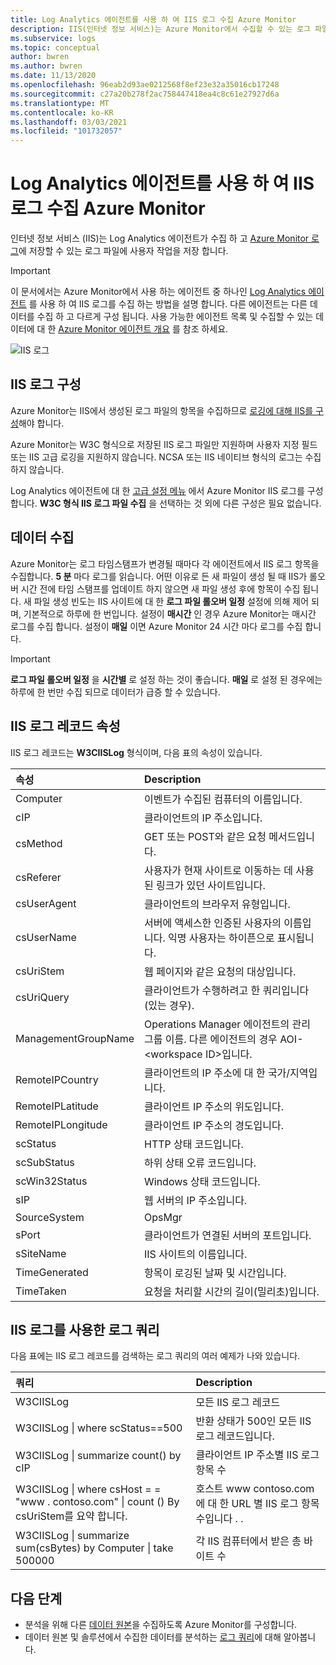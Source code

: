 ```yaml
---
title: Log Analytics 에이전트를 사용 하 여 IIS 로그 수집 Azure Monitor
description: IIS(인터넷 정보 서비스)는 Azure Monitor에서 수집할 수 있는 로그 파일에 사용자 활동을 저장합니다.  이 문서에서는 IIS 로그 수집을 구성하는 방법을 설명하고, Azure Monitor에 생성되는 레코드에 대한 자세한 정보를 제공합니다.
ms.subservice: logs
ms.topic: conceptual
author: bwren
ms.author: bwren
ms.date: 11/13/2020
ms.openlocfilehash: 96eab2d93ae0212568f8ef23e32a35016cb17248
ms.sourcegitcommit: c27a20b278f2ac758447418ea4c8c61e27927d6a
ms.translationtype: MT
ms.contentlocale: ko-KR
ms.lasthandoff: 03/03/2021
ms.locfileid: "101732057"
---
```

# <a name="collect-iis-logs-with-log-analytics-agent-in-azure-monitor"></a>Log Analytics 에이전트를 사용 하 여 IIS 로그 수집 Azure Monitor
인터넷 정보 서비스 (IIS)는 Log Analytics 에이전트가 수집 하 고 [Azure Monitor 로그](../data-platform.md)에 저장할 수 있는 로그 파일에 사용자 작업을 저장 합니다.

> [!IMPORTANT]
> 이 문서에서는 Azure Monitor에서 사용 하는 에이전트 중 하나인 [Log Analytics 에이전트](./log-analytics-agent.md) 를 사용 하 여 IIS 로그를 수집 하는 방법을 설명 합니다. 다른 에이전트는 다른 데이터를 수집 하 고 다르게 구성 됩니다. 사용 가능한 에이전트 목록 및 수집할 수 있는 데이터에 대 한 [Azure Monitor 에이전트 개요](../agents/agents-overview.md) 를 참조 하세요.

![IIS 로그](media/data-sources-iis-logs/overview.png)

## <a name="configuring-iis-logs"></a>IIS 로그 구성
Azure Monitor는 IIS에서 생성된 로그 파일의 항목을 수집하므로 [로깅에 대해 IIS를 구성](/previous-versions/orphan-topics/ws.11/hh831775(v=ws.11))해야 합니다.

Azure Monitor는 W3C 형식으로 저장된 IIS 로그 파일만 지원하며 사용자 지정 필드 또는 IIS 고급 로깅을 지원하지 않습니다. NCSA 또는 IIS 네이티브 형식의 로그는 수집하지 않습니다.

Log Analytics 에이전트에 대 한 [고급 설정 메뉴](../agents/agent-data-sources.md#configuring-data-sources) 에서 Azure Monitor IIS 로그를 구성 합니다.  **W3C 형식 IIS 로그 파일 수집** 을 선택하는 것 외에 다른 구성은 필요 없습니다.


## <a name="data-collection"></a>데이터 수집
Azure Monitor는 로그 타임스탬프가 변경될 때마다 각 에이전트에서 IIS 로그 항목을 수집합니다. **5 분** 마다 로그를 읽습니다. 어떤 이유로 든 새 파일이 생성 될 때 IIS가 롤오버 시간 전에 타임 스탬프를 업데이트 하지 않으면 새 파일 생성 후에 항목이 수집 됩니다. 새 파일 생성 빈도는 IIS 사이트에 대 한 **로그 파일 롤오버 일정** 설정에 의해 제어 되며, 기본적으로 하루에 한 번입니다. 설정이 **매시간** 인 경우 Azure Monitor는 매시간 로그를 수집 합니다. 설정이 **매일** 이면 Azure Monitor 24 시간 마다 로그를 수집 합니다.

> [!IMPORTANT]
> **로그 파일 롤오버 일정** 을 **시간별** 로 설정 하는 것이 좋습니다. **매일** 로 설정 된 경우에는 하루에 한 번만 수집 되므로 데이터가 급증 할 수 있습니다.

## <a name="iis-log-record-properties"></a>IIS 로그 레코드 속성
IIS 로그 레코드는 **W3CIISLog** 형식이며, 다음 표의 속성이 있습니다.

| 속성 | Description |
|:--- |:--- |
| Computer |이벤트가 수집된 컴퓨터의 이름입니다. |
| cIP |클라이언트의 IP 주소입니다. |
| csMethod |GET 또는 POST와 같은 요청 메서드입니다. |
| csReferer |사용자가 현재 사이트로 이동하는 데 사용된 링크가 있던 사이트입니다. |
| csUserAgent |클라이언트의 브라우저 유형입니다. |
| csUserName |서버에 액세스한 인증된 사용자의 이름입니다. 익명 사용자는 하이픈으로 표시됩니다. |
| csUriStem |웹 페이지와 같은 요청의 대상입니다. |
| csUriQuery |클라이언트가 수행하려고 한 쿼리입니다(있는 경우). |
| ManagementGroupName |Operations Manager 에이전트의 관리 그룹 이름.  다른 에이전트의 경우 AOI-\<workspace ID\>입니다. |
| RemoteIPCountry |클라이언트의 IP 주소에 대 한 국가/지역입니다. |
| RemoteIPLatitude |클라이언트 IP 주소의 위도입니다. |
| RemoteIPLongitude |클라이언트 IP 주소의 경도입니다. |
| scStatus |HTTP 상태 코드입니다. |
| scSubStatus |하위 상태 오류 코드입니다. |
| scWin32Status |Windows 상태 코드입니다. |
| sIP |웹 서버의 IP 주소입니다. |
| SourceSystem |OpsMgr |
| sPort |클라이언트가 연결된 서버의 포트입니다. |
| sSiteName |IIS 사이트의 이름입니다. |
| TimeGenerated |항목이 로깅된 날짜 및 시간입니다. |
| TimeTaken |요청을 처리할 시간의 길이(밀리초)입니다. |

## <a name="log-queries-with-iis-logs"></a>IIS 로그를 사용한 로그 쿼리
다음 표에는 IIS 로그 레코드를 검색하는 로그 쿼리의 여러 예제가 나와 있습니다.

| 쿼리 | Description |
|:--- |:--- |
| W3CIISLog |모든 IIS 로그 레코드 |
| W3CIISLog &#124; where scStatus==500 |반환 상태가 500인 모든 IIS 로그 레코드입니다. |
| W3CIISLog &#124; summarize count() by cIP |클라이언트 IP 주소별 IIS 로그 항목 수 |
| W3CIISLog &#124; where csHost = = "www \. contoso.com" &#124; count () By csUriStem를 요약 합니다. |호스트 www contoso.com에 대 한 URL 별 IIS 로그 항목 수입니다 \. . |
| W3CIISLog &#124; summarize sum(csBytes) by Computer &#124; take 500000 |각 IIS 컴퓨터에서 받은 총 바이트 수 |

## <a name="next-steps"></a>다음 단계
* 분석을 위해 다른 [데이터 원본](../agents/agent-data-sources.md)을 수집하도록 Azure Monitor를 구성합니다.
* 데이터 원본 및 솔루션에서 수집한 데이터를 분석하는 [로그 쿼리](../logs/log-query-overview.md)에 대해 알아봅니다.